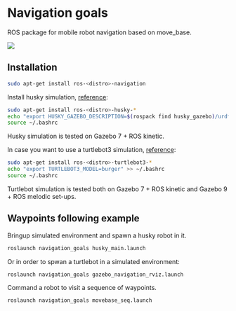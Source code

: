 # Navigation goals
ROS package for mobile robot navigation based on move_base.

<img src="https://github.com/RuslanAgishev/navigation_goals/blob/master/figures/husky_example.png"/>

## Installation

```bash
sudo apt-get install ros-<distro>-navigation
```

Install husky simulation, [reference](http://wiki.ros.org/husky_navigation/Tutorials):
```bash
sudo apt-get install ros-<distro>-husky-*
echo "export HUSKY_GAZEBO_DESCRIPTION=$(rospack find husky_gazebo)/urdf/description.gazebo.xacro" >> ~/.bashrc
source ~/.bashrc
```
Husky simulation is tested on Gazebo 7 + ROS kinetic.

In case you want to use a turtlebot3 simulation, [reference](https://hotblackrobotics.github.io/en/blog/2018/01/29/seq-goals-py/):
```bash
sudo apt-get install ros-<distro>-turtlebot3-*
echo "export TURTLEBOT3_MODEL=burger" >> ~/.bashrc
source ~/.bashrc
```
Turtlebot simulation is tested both on Gazebo 7 + ROS kinetic and Gazebo 9 + ROS melodic set-ups.

## Waypoints following example
Bringup simulated environment and spawn a husky robot in it.
```bash
roslaunch navigation_goals husky_main.launch
```
Or in order to spwan a turtlebot in a simulated environment:
```bash
roslaunch navigation_goals gazebo_navigation_rviz.launch
```
Command a robot to visit a sequence of waypoints.
```bash
roslaunch navigation_goals movebase_seq.launch
```
